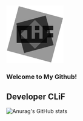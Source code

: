<img src="Images/CLiF_Transparent.png" width="30%" height="30%">
   
### Welcome to My Github!
## Developer CLiF
   
![Anurag's GitHub stats](https://github-readme-stats.vercel.app/api?username=CLiF-1593&show_icons=true&theme=dark)